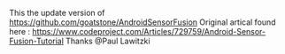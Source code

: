 This the update version of https://github.com/goatstone/AndroidSensorFusion
Original artical found here : https://www.codeproject.com/Articles/729759/Android-Sensor-Fusion-Tutorial
Thanks @Paul Lawitzki
